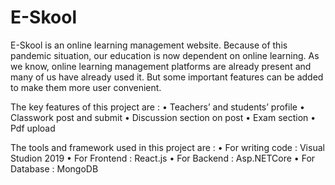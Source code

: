 # E-Skool
E-Skool is an online learning management website. Because of this pandemic situation, our education is now dependent on online learning. As we know, online learning management platforms are already
present and many of us have already used it. But some important features can be added to make them more user convenient.

The key features of this project are :
• Teachers’ and students’ profile
• Classwork post and submit
• Discussion section on post
• Exam section
• Pdf upload

 
The tools and framework used in this project are :
• For writing code : Visual Studion 2019
• For Frontend : React.js
• For Backend : Asp.NETCore
• For Database : MongoDB
